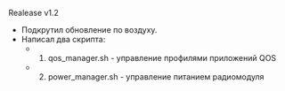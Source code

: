 Realease v1.2
- Подкрутил обновление по воздуху.
- Написал два скрипта:
  - 1. qos_manager.sh - управление профилями приложений QOS
  - 2. power_manager.sh - управление питанием радиомодуля

